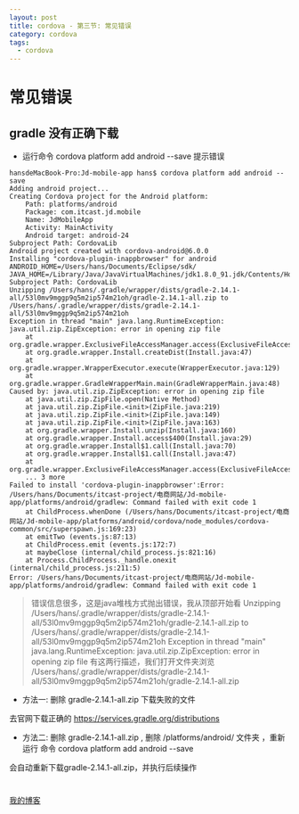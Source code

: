 ```yaml
---
layout: post
title: cordova - 第三节: 常见错误
category: cordova
tags:
  - cordova
---
```


# 常见错误

## gradle 没有正确下载

- 运行命令 cordova platform add android --save 提示错误

```shell
hansdeMacBook-Pro:Jd-mobile-app hans$ cordova platform add android --save
Adding android project...
Creating Cordova project for the Android platform:
	Path: platforms/android
	Package: com.itcast.jd.mobile
	Name: JdMobileApp
	Activity: MainActivity
	Android target: android-24
Subproject Path: CordovaLib
Android project created with cordova-android@6.0.0
Installing "cordova-plugin-inappbrowser" for android
ANDROID_HOME=/Users/hans/Documents/Eclipse/sdk/
JAVA_HOME=/Library/Java/JavaVirtualMachines/jdk1.8.0_91.jdk/Contents/Home
Subproject Path: CordovaLib
Unzipping /Users/hans/.gradle/wrapper/dists/gradle-2.14.1-all/53l0mv9mggp9q5m2ip574m21oh/gradle-2.14.1-all.zip to /Users/hans/.gradle/wrapper/dists/gradle-2.14.1-all/53l0mv9mggp9q5m2ip574m21oh
Exception in thread "main" java.lang.RuntimeException: java.util.zip.ZipException: error in opening zip file
	at org.gradle.wrapper.ExclusiveFileAccessManager.access(ExclusiveFileAccessManager.java:78)
	at org.gradle.wrapper.Install.createDist(Install.java:47)
	at org.gradle.wrapper.WrapperExecutor.execute(WrapperExecutor.java:129)
	at org.gradle.wrapper.GradleWrapperMain.main(GradleWrapperMain.java:48)
Caused by: java.util.zip.ZipException: error in opening zip file
	at java.util.zip.ZipFile.open(Native Method)
	at java.util.zip.ZipFile.<init>(ZipFile.java:219)
	at java.util.zip.ZipFile.<init>(ZipFile.java:149)
	at java.util.zip.ZipFile.<init>(ZipFile.java:163)
	at org.gradle.wrapper.Install.unzip(Install.java:160)
	at org.gradle.wrapper.Install.access$400(Install.java:29)
	at org.gradle.wrapper.Install$1.call(Install.java:70)
	at org.gradle.wrapper.Install$1.call(Install.java:47)
	at org.gradle.wrapper.ExclusiveFileAccessManager.access(ExclusiveFileAccessManager.java:65)
	... 3 more
Failed to install 'cordova-plugin-inappbrowser':Error: /Users/hans/Documents/itcast-project/电商网站/Jd-mobile-app/platforms/android/gradlew: Command failed with exit code 1
    at ChildProcess.whenDone (/Users/hans/Documents/itcast-project/电商网站/Jd-mobile-app/platforms/android/cordova/node_modules/cordova-common/src/superspawn.js:169:23)
    at emitTwo (events.js:87:13)
    at ChildProcess.emit (events.js:172:7)
    at maybeClose (internal/child_process.js:821:16)
    at Process.ChildProcess._handle.onexit (internal/child_process.js:211:5)
Error: /Users/hans/Documents/itcast-project/电商网站/Jd-mobile-app/platforms/android/gradlew: Command failed with exit code 1
```

> 错误信息很多，这是java堆栈方式抛出错误，我从顶部开始看
> Unzipping /Users/hans/.gradle/wrapper/dists/gradle-2.14.1-all/53l0mv9mggp9q5m2ip574m21oh/gradle-2.14.1-all.zip to /Users/hans/.gradle/wrapper/dists/gradle-2.14.1-all/53l0mv9mggp9q5m2ip574m21oh
> Exception in thread "main" java.lang.RuntimeException: java.util.zip.ZipException: error in opening zip file
> 有这两行描述，我们打开文件夹浏览 /Users/hans/.gradle/wrapper/dists/gradle-2.14.1-all/53l0mv9mggp9q5m2ip574m21oh/gradle-2.14.1-all.zip

- 方法一: 删除 gradle-2.14.1-all.zip 下载失败的文件

去官网下载正确的
https://services.gradle.org/distributions

- 方法二: 删除 gradle-2.14.1-all.zip , 删除 /platforms/android/ 文件夹 ，重新运行 命令 cordova platform add android --save

会自动重新下载gradle-2.14.1-all.zip，并执行后续操作

# 




[我的博客](https://hans007.github.io)